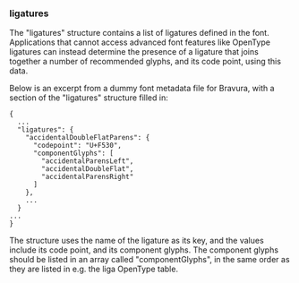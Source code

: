 ### ligatures

The "ligatures" structure contains a list of ligatures defined in the
font. Applications that cannot access advanced font features like
OpenType ligatures can instead determine the presence of a ligature that
joins together a number of recommended glyphs, and its code point, using
this data.

Below is an excerpt from a dummy font metadata file for Bravura, with a
section of the "ligatures" structure filled in:

```
{
  ...
  "ligatures": {
    "accidentalDoubleFlatParens": {
      "codepoint": "U+F530",
      "componentGlyphs": [
        "accidentalParensLeft",
        "accidentalDoubleFlat",
        "accidentalParensRight"
      ]
    },
    ...
  }
...
}
```

The structure uses the name of the ligature as its key, and the values
include its code point, and its component glyphs. The component glyphs
should be listed in an array called "componentGlyphs", in the same order
as they are listed in e.g. the liga OpenType table.
